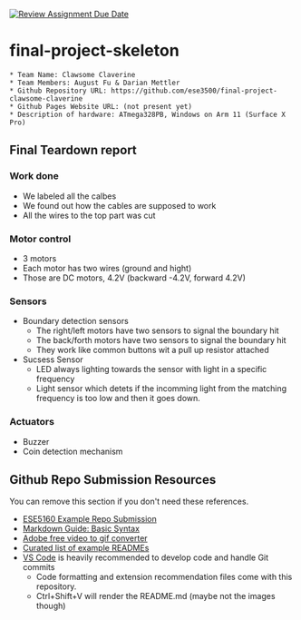 [![Review Assignment Due Date](https://classroom.github.com/assets/deadline-readme-button-24ddc0f5d75046c5622901739e7c5dd533143b0c8e959d652212380cedb1ea36.svg)](https://classroom.github.com/a/2TmiRqwI)
# final-project-skeleton

    * Team Name: Clawsome Claverine
    * Team Members: August Fu & Darian Mettler
    * Github Repository URL: https://github.com/ese3500/final-project-clawsome-claverine
    * Github Pages Website URL: (not present yet)
    * Description of hardware: ATmega328PB, Windows on Arm 11 (Surface X Pro)

## Final Teardown report

### Work done
- We labeled all the calbes
- We found out how the cables are supposed to work
- All the wires to the top part was cut

### Motor control
- 3 motors
- Each motor has two wires (ground and hight)
- Those are DC motors, 4.2V (backward -4.2V, forward 4.2V)

### Sensors
- Boundary detection sensors
    - The right/left motors have two sensors to signal the boundary hit
    - The back/forth motors have two sensors to signal the boundary hit
    - They work like common buttons wit a pull up resistor attached
- Sucsess Sensor
    - LED always lighting towards the sensor with light in a specific frequency
    - Light sensor which detets if the incomming light from the matching frequency is too low and then it goes down.

### Actuators
- Buzzer
- Coin detection mechanism


## Github Repo Submission Resources

You can remove this section if you don't need these references.

* [ESE5160 Example Repo Submission](https://github.com/ese5160/example-repository-submission)
* [Markdown Guide: Basic Syntax](https://www.markdownguide.org/basic-syntax/)
* [Adobe free video to gif converter](https://www.adobe.com/express/feature/video/convert/video-to-gif)
* [Curated list of example READMEs](https://github.com/matiassingers/awesome-readme)
* [VS Code](https://code.visualstudio.com/) is heavily recommended to develop code and handle Git commits
  * Code formatting and extension recommendation files come with this repository.
  * Ctrl+Shift+V will render the README.md (maybe not the images though)
